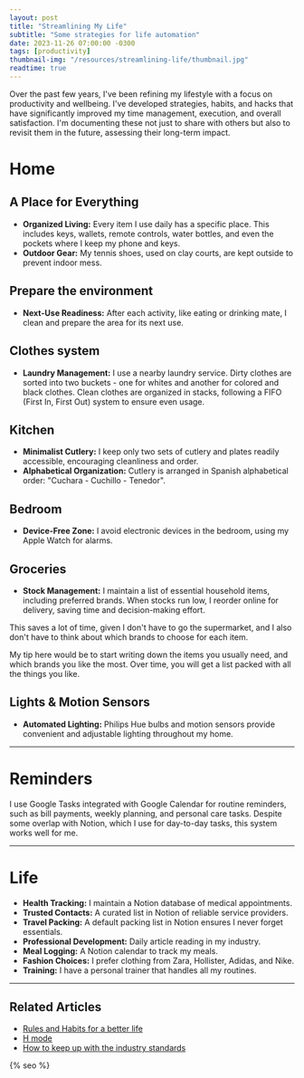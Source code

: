 ```yaml
---
layout: post
title: "Streamlining My Life"
subtitle: "Some strategies for life automation"
date: 2023-11-26 07:00:00 -0300
tags: [productivity]
thumbnail-img: "/resources/streamlining-life/thumbnail.jpg"
readtime: true
---
```


Over the past few years, I've been refining my lifestyle with a focus on productivity and wellbeing. I've developed strategies, habits, and hacks that have significantly improved my time management, execution, and overall satisfaction. I'm documenting these not just to share with others but also to revisit them in the future, assessing their long-term impact.

# Home

## A Place for Everything

- **Organized Living:** Every item I use daily has a specific place. This includes keys, wallets, remote controls, water bottles, and even the pockets where I keep my phone and keys.
- **Outdoor Gear:** My tennis shoes, used on clay courts, are kept outside to prevent indoor mess.

## Prepare the environment

- **Next-Use Readiness:** After each activity, like eating or drinking mate, I clean and prepare the area for its next use.

## Clothes system

- **Laundry Management:** I use a nearby laundry service. Dirty clothes are sorted into two buckets - one for whites and another for colored and black clothes. Clean clothes are organized in stacks, following a FIFO (First In, First Out) system to ensure even usage.

## Kitchen

- **Minimalist Cutlery:** I keep only two sets of cutlery and plates readily accessible, encouraging cleanliness and order.
- **Alphabetical Organization:** Cutlery is arranged in Spanish alphabetical order: "Cuchara - Cuchillo - Tenedor".

## Bedroom

- **Device-Free Zone:** I avoid electronic devices in the bedroom, using my Apple Watch for alarms.

## Groceries

- **Stock Management:** I maintain a list of essential household items, including preferred brands. When stocks run low, I reorder online for delivery, saving time and decision-making effort.

This saves a lot of time, given I don't have to go the supermarket, and I also don't have to think about which brands to choose for each item.

My tip here would be to start writing down the items you usually need, and which brands you like the most. Over time, you will get a list packed with all the things you like.

## Lights & Motion Sensors

- **Automated Lighting:** Philips Hue bulbs and motion sensors provide convenient and adjustable lighting throughout my home.

---

# Reminders

I use Google Tasks integrated with Google Calendar for routine reminders, such as bill payments, weekly planning, and personal care tasks. Despite some overlap with Notion, which I use for day-to-day tasks, this system works well for me.

---

# Life

- **Health Tracking:** I maintain a Notion database of medical appointments.
- **Trusted Contacts:** A curated list in Notion of reliable service providers.
- **Travel Packing:** A default packing list in Notion ensures I never forget essentials.
- **Professional Development:** Daily article reading in my industry.
- **Meal Logging:** A Notion calendar to track my meals.
- **Fashion Choices:** I prefer clothing from Zara, Hollister, Adidas, and Nike.
- **Training:** I have a personal trainer that handles all my routines.

---

## Related Articles

* [Rules and Habits for a better life](/2022-01-15-rules-and-habits/)
* [H mode](/2022-10-26-h-mode/) 
* [How to keep up with the industry standards](/2023-04-04-industry-standards/)

<!-- Do not remove - SEO meta tags -->
{% seo %}